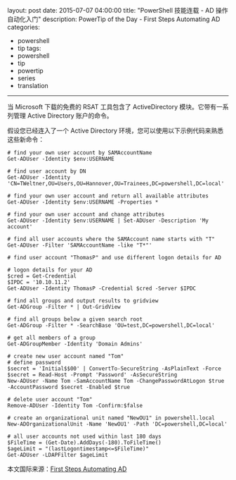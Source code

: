 ﻿layout: post
date: 2015-07-07 04:00:00
title: "PowerShell 技能连载 - AD 操作自动化入门"
description: PowerTip of the Day - First Steps Automating AD
categories:
- powershell
- tip
tags:
- powershell
- tip
- powertip
- series
- translation
---
当 Microsoft 下载的免费的 RSAT 工具包含了 ActiveDirectory 模块。它带有一系列管理 Active Directory 账户的命令。

假设您已经连入了一个 Active Directory 环境，您可以使用以下示例代码来熟悉这些新命令：

    # find your own user account by SAMAccountName
    Get-ADUser -Identity $env:USERNAME
    
    # find user account by DN
    Get-ADUser -Identity 'CN=TWeltner,OU=Users,OU=Hannover,OU=Trainees,DC=powershell,DC=local'
    
    # find your own user account and return all available attributes
    Get-ADUser -Identity $env:USERNAME -Properties * 
    
    # find your own user account and change attributes
    Get-ADUser -Identity $env:USERNAME | Set-ADUser -Description 'My account'
    
    # find all user accounts where the SAMAccount name starts with "T"
    Get-ADUser -Filter 'SAMAccountName -like "T*"'
    
    # find user account "ThomasP" and use different logon details for AD
    
    # logon details for your AD
    $cred = Get-Credential
    $IPDC = '10.10.11.2'
    Get-ADUser -Identity ThomasP -Credential $cred -Server $IPDC
    
    # find all groups and output results to gridview
    Get-ADGroup -Filter * | Out-GridView
    
    # find all groups below a given search root
    Get-ADGroup -Filter * -SearchBase 'OU=test,DC=powershell,DC=local'
    
    # get all members of a group
    Get-ADGroupMember -Identity 'Domain Admins' 
    
    # create new user account named "Tom"
    # define password
    $secret = 'Initial$$00' | ConvertTo-SecureString -AsPlainText -Force
    $secret = Read-Host -Prompt 'Password' -AsSecureString
    New-ADUser -Name Tom -SamAccountName Tom -ChangePasswordAtLogon $true -AccountPassword $secret -Enabled $true 
    
    # delete user account "Tom"
    Remove-ADUser -Identity Tom -Confirm:$false
    
    # create an organizational unit named "NewOU1" in powershell.local
    New-ADOrganizationalUnit -Name 'NewOU1' -Path 'DC=powershell,DC=local'
    
    # all user accounts not used within last 180 days
    $FileTime = (Get-Date).AddDays(-180).ToFileTime()
    $ageLimit = "(lastLogontimestamp<=$FileTime)"
    Get-ADUser -LDAPFilter $ageLimit

<!--more-->
本文国际来源：[First Steps Automating AD](http://powershell.com/cs/blogs/tips/archive/2015/07/07/first-steps-automating-ad.aspx)
